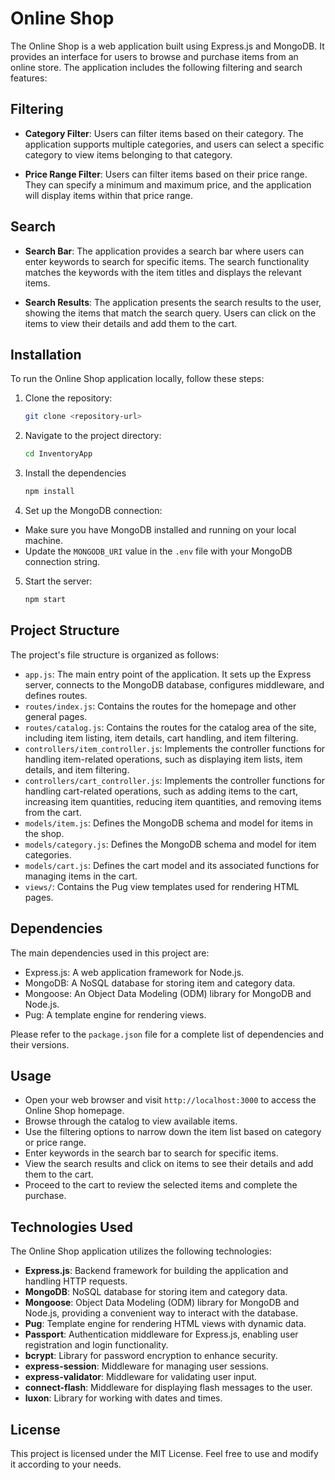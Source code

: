 # Online Shop

The Online Shop is a web application built using Express.js and MongoDB. It provides an interface for users to browse and purchase items from an online store. The application includes the following filtering and search features:

## Filtering

- **Category Filter**: Users can filter items based on their category. The application supports multiple categories, and users can select a specific category to view items belonging to that category.

- **Price Range Filter**: Users can filter items based on their price range. They can specify a minimum and maximum price, and the application will display items within that price range.


## Search

- **Search Bar**: The application provides a search bar where users can enter keywords to search for specific items. The search functionality matches the keywords with the item titles and displays the relevant items.

- **Search Results**: The application presents the search results to the user, showing the items that match the search query. Users can click on the items to view their details and add them to the cart.

## Installation

To run the Online Shop application locally, follow these steps:

1. Clone the repository:

   ```bash
   git clone <repository-url>


2. Navigate to the project directory:
   ```bash
   cd InventoryApp
3. Install the dependencies
   ```bash
   npm install
4. Set up the MongoDB connection:
- Make sure you have MongoDB installed and running on your local machine.
- Update the `MONGODB_URI` value in the `.env` file with your MongoDB connection string.

5. Start the server:
   ```bash
   npm start

## Project Structure

The project's file structure is organized as follows:

- `app.js`: The main entry point of the application. It sets up the Express server, connects to the MongoDB database, configures middleware, and defines routes.
- `routes/index.js`: Contains the routes for the homepage and other general pages.
- `routes/catalog.js`: Contains the routes for the catalog area of the site, including item listing, item details, cart handling, and item filtering.
- `controllers/item_controller.js`: Implements the controller functions for handling item-related operations, such as displaying item lists, item details, and item filtering.
- `controllers/cart_controller.js`: Implements the controller functions for handling cart-related operations, such as adding items to the cart, increasing item quantities, reducing item quantities, and removing items from the cart.
- `models/item.js`: Defines the MongoDB schema and model for items in the shop.
- `models/category.js`: Defines the MongoDB schema and model for item categories.
- `models/cart.js`: Defines the cart model and its associated functions for managing items in the cart.
- `views/`: Contains the Pug view templates used for rendering HTML pages.

## Dependencies

The main dependencies used in this project are:

- Express.js: A web application framework for Node.js.
- MongoDB: A NoSQL database for storing item and category data.
- Mongoose: An Object Data Modeling (ODM) library for MongoDB and Node.js.
- Pug: A template engine for rendering views.

Please refer to the `package.json` file for a complete list of dependencies and their versions.

## Usage

- Open your web browser and visit `http://localhost:3000` to access the Online Shop homepage.
- Browse through the catalog to view available items.
- Use the filtering options to narrow down the item list based on category or price range.
- Enter keywords in the search bar to search for specific items.
- View the search results and click on items to see their details and add them to the cart.
- Proceed to the cart to review the selected items and complete the purchase.

## Technologies Used
The Online Shop application utilizes the following technologies:

- **Express.js**: Backend framework for building the application and handling HTTP requests.
- **MongoDB**: NoSQL database for storing item and category data.
- **Mongoose**: Object Data Modeling (ODM) library for MongoDB and Node.js, providing a convenient way to interact with the database.
- **Pug**: Template engine for rendering HTML views with dynamic data.
- **Passport**: Authentication middleware for Express.js, enabling user registration and login functionality.
- **bcrypt**: Library for password encryption to enhance security.
- **express-session**: Middleware for managing user sessions.
- **express-validator**: Middleware for validating user input.
- **connect-flash**: Middleware for displaying flash messages to the user.
- **luxon**: Library for working with dates and times.
## License
This project is licensed under the MIT License. Feel free to use and modify it according to your needs.


